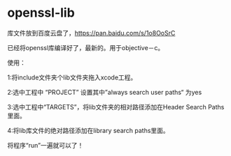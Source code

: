 # openssl-lib

库文件放到百度云盘了，https://pan.baidu.com/s/1o8OoSrC

已经将openssl库编译好了，最新的。用于objective－c。

使用：

1:将include文件夹个lib文件夹拖入xcode工程。

2:选中工程中 “PROJECT” 设置其中”always search user paths“ 为yes

3:选中工程中“TARGETS”，将lib文件夹的相对路径添加在Header Search Paths 里面。

4:将lib库文件的绝对路径添加在library search paths里面。


将程序“run”一遍就可以了！
